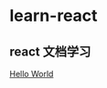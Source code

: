 # learn-react
## react 文档学习
[Hello World]('https://github.com/JangGwa/learn-react/blob/master/react%E6%96%87%E6%A1%A3%E5%AD%A6%E4%B9%A0/Hello%20World.md')

